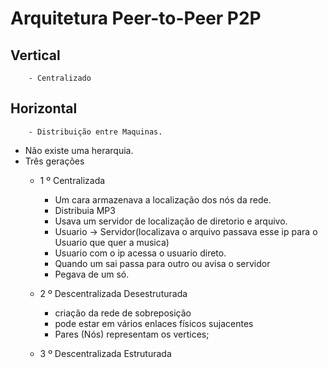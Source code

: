 # Arquitetura Peer-to-Peer P2P
   ## Vertical
        - Centralizado
   ## Horizontal 
        - Distribuição entre Maquinas.
   - Não existe uma herarquia.
   - Três gerações
        - 1 º Centralizada
            - Um cara armazenava a localização dos nós da rede.
            - Distribuia MP3
            - Usava um servidor de localização de diretorio e arquivo.
            - Usuario -> Servidor(localizava o arquivo passava esse ip para o Usuario que quer a musica) 
            - Usuario com o ip acessa o usuario direto.
            - Quando um sai passa para outro ou avisa o servidor
            - Pegava de um só.
        - 2 º Descentralizada Desestruturada
            - criação da rede de sobreposição
            - pode estar em vários enlaces físicos sujacentes
            - Pares (Nós) representam os vertices;
            
        - 3 º Descentralizada Estruturada
       